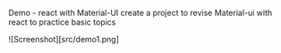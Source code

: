 Demo - react with Material-UI
create a project to revise Material-ui with react to practice basic topics

![Screenshot][src/demo1.png]
